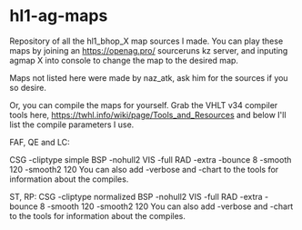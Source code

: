 # hl1-ag-maps
Repository of all the hl1_bhop_X map sources I made.
You can play these maps by joining an https://openag.pro/ sourceruns kz server, and inputing agmap X into console to change the map to the desired map.

Maps not listed here were made by naz_atk, ask him for the sources if you so desire.


Or, you can compile the maps for yourself. Grab the VHLT v34 compiler tools here, https://twhl.info/wiki/page/Tools_and_Resources and below I'll list the compile parameters I use.

FAF, QE and LC:

CSG -cliptype simple
BSP -nohull2
VIS -full
RAD -extra -bounce 8 -smooth 120 -smooth2 120
You can also add -verbose and -chart to the tools for information about the compiles.

ST, RP:
CSG -cliptype normalized
BSP -nohull2
VIS -full
RAD -extra -bounce 8 -smooth 120 -smooth2 120
You can also add -verbose and -chart to the tools for information about the compiles.
